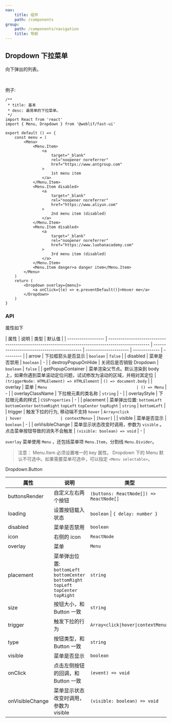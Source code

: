 ```yaml
---
nav:
    title: 组件
    path: /components
group:
    path: /components/navigation
    title: 导航
---
```


## Dropdown 下拉菜单

向下弹出的列表。

<br />

例子:

```tsx
/**
 * title: 基本
 * desc: 最简单的下拉菜单。
 */
import React from 'react'
import { Menu, Dropdown } from '@weblif/fast-ui'

export default () => {
    const menu = (
        <Menu>
            <Menu.Item>
                <a
                    target="_blank"
                    rel="noopener noreferrer"
                    href="https://www.antgroup.com"
                >
                    1st menu item
                </a>
            </Menu.Item>
            <Menu.Item disabled>
                <a
                    target="_blank"
                    rel="noopener noreferrer"
                    href="https://www.aliyun.com"
                >
                    2nd menu item (disabled)
                </a>
            </Menu.Item>
            <Menu.Item disabled>
                <a
                    target="_blank"
                    rel="noopener noreferrer"
                    href="https://www.luohanacademy.com"
                >
                    3rd menu item (disabled)
                </a>
            </Menu.Item>
            <Menu.Item danger>a danger item</Menu.Item>
        </Menu>
    )
    return (
        <Dropdown overlay={menu}>
            <a onClick={(e) => e.preventDefault()}>Hover me</a>
        </Dropdown>
    )
}
```

### API

属性如下

| 属性               | 说明                                                                                               | 类型                                        | 默认值                |
| ------------------ | -------------------------------------------------------------------------------------------------- | ------------------------------------------- | --------------------- | ------------- | --------- |
| arrow              | 下拉框箭头是否显示                                                                                 | `boolean`                                   | `false`               |
| disabled           | 菜单是否禁用                                                                                       | `boolean`                                   | -                     |
| destroyPopupOnHide | 关闭后是否销毁 Dropdown                                                                            | `boolean`                                   | `false`               |
| getPopupContainer  | 菜单渲染父节点。默认渲染到 body 上，如果你遇到菜单滚动定位问题，试试修改为滚动的区域，并相对其定位 | `(triggerNode: HTMLElement) => HTMLElement` | `() => document.body` |
| overlay            | 菜单                                                                                               | `Menu                                       | () => Menu`           | -             |
| overlayClassName   | 下拉根元素的类名称                                                                                 | `string`                                    | -                     |
| overlayStyle       | 下拉根元素的样式                                                                                   | `CSSProperties`                             | -                     |
| placement          | 菜单弹出位置: `bottomLeft` `bottomCenter` `bottomRight` `topLeft` `topCenter` `topRight`           | `string`                                    | `bottomLeft`          |
| trigger            | 触发下拉的行为, 移动端不支持 `hover`                                                               | `Array<click                                | hover                 | contextMenu>` | `[hover]` |
| visible            | 菜单是否显示                                                                                       | `boolean`                                   | -                     |
| onVisibleChange    | 菜单显示状态改变时调用，参数为 `visible` 。点击菜单按钮导致的消失不会触发                          | `(visible: boolean) => void`                | -                     |

`overlay` 菜单使用 `Menu` ，还包括菜单项 `Menu.Item`，分割线 `Menu.Divider`。

> 注意： Menu.Item 必须设置唯一的 key 属性。
> Dropdown 下的 Menu 默认不可选中。如果需要菜单可选中，可以指定 `<Menu selectable>`。

Dropdown.Button

| 属性            | 说明                                                                                     | 类型                                    | 默认值       |
| --------------- | ---------------------------------------------------------------------------------------- | --------------------------------------- | ------------ |
| buttonsRender   | 自定义左右两个按钮                                                                       | `(buttons: ReactNode[]) => ReactNode[]` | -            |
| loading         | 设置按钮载入状态                                                                         | `boolean` \| `{ delay: number }`        | false        |
| disabled        | 菜单是否禁用                                                                             | `boolean`                               | -            |
| icon            | 右侧的 icon                                                                              | `ReactNode`                             | -            |
| overlay         | 菜单                                                                                     | `Menu`                                  | -            |
| placement       | 菜单弹出位置: `bottomLeft` `bottomCenter` `bottomRight` `topLeft` `topCenter` `topRight` | `string`                                | `bottomLeft` |
| size            | 按钮大小，和 Button 一致                                                                 | `string`                                | `default`    |
| trigger         | 触发下拉的行为                                                                           | `Array<click\|hover\|contextMenu>`      | `[hover]`    |
| type            | 按钮类型，和 Button 一致                                                                 | `string`                                | `default`    |
| visible         | 菜单是否显示                                                                             | `boolean`                               | -            |
| onClick         | 点击左侧按钮的回调，和 Button 一致                                                       | `(event) => void`                       | -            |
| onVisibleChange | 菜单显示状态改变时调用，参数为 visible                                                   | `(visible: boolean) => void`            | -            |
